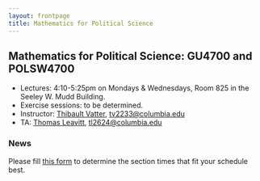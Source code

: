 ```yaml
---
layout: frontpage
title: Mathematics for Political Science
---
```


## Mathematics for Political Science: GU4700 and POLSW4700

* Lectures: 4:10-5:25pm on Mondays & Wednesdays, Room 825 in the Seeley W. Mudd Building.
* Exercise sessions: to be determined.
* Instructor: [Thibault Vatter](https://tvatter.github.io), [tv2233@columbia.edu](tv2233@columbia.edu)
* TA: [Thomas Leavitt](http://polisci.columbia.edu/people/profile/1500), [tl2624@columbia.edu](tl2624@columbia.edu)

### News

Please fill [this form](https://docs.google.com/forms/d/1n9XiMDfVfWdfMgDj_cttIaf7iCnED_zjUaksYo_RQe0) to determine the section times that fit your schedule best.

